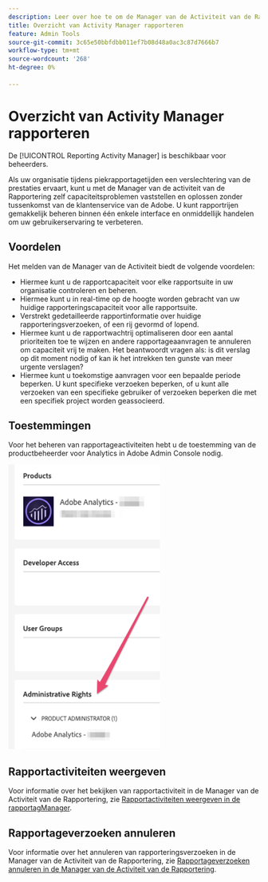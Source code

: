 ```yaml
---
description: Leer over hoe te om de Manager van de Activiteit van de Rapportering te gebruiken om capaciteitskwesties tijdens piekrapporteringstijden te diagnostiseren en te bevestigen.
title: Overzicht van Activity Manager rapporteren
feature: Admin Tools
source-git-commit: 3c65e50bbfdbb011ef7b08d48a0ac3c87d7666b7
workflow-type: tm+mt
source-wordcount: '268'
ht-degree: 0%

---
```


# Overzicht van Activity Manager rapporteren

De [!UICONTROL Reporting Activity Manager] is beschikbaar voor beheerders.

Als uw organisatie tijdens piekrapportagetijden een verslechtering van de prestaties ervaart, kunt u met de Manager van de activiteit van de Rapportering zelf capaciteitsproblemen vaststellen en oplossen zonder tussenkomst van de klantenservice van de Adobe. U kunt rapportrijen gemakkelijk beheren binnen één enkele interface en onmiddellijk handelen &#x200B; &#x200B; om uw gebruikerservaring te verbeteren.

## Voordelen

Het melden van de Manager van de Activiteit biedt de volgende voordelen:

* Hiermee kunt u de rapportcapaciteit voor elke rapportsuite in uw organisatie controleren en beheren.
* Hiermee kunt u in real-time op de hoogte worden gebracht van uw huidige rapporteringscapaciteit voor alle rapportsuite.
* Verstrekt gedetailleerde rapportinformatie over huidige rapporteringsverzoeken, of een rij gevormd of lopend.
* Hiermee kunt u de rapportwachtrij optimaliseren door een aantal prioriteiten toe te wijzen en andere rapportageaanvragen te annuleren om capaciteit vrij te maken. Het beantwoordt vragen als: is dit verslag op dit moment nodig of kan ik het intrekken ten gunste van meer urgente verslagen?
* Hiermee kunt u toekomstige aanvragen voor een bepaalde periode beperken. U kunt specifieke verzoeken beperken, of u kunt alle verzoeken van een specifieke gebruiker of verzoeken beperken die met een specifiek project worden geassocieerd.

## Toestemmingen

Voor het beheren van rapportageactiviteiten hebt u de toestemming van de productbeheerder voor Analytics in Adobe Admin Console nodig.

![machtiging](/help/admin/admin/assets/rep-mgr-permission.png)

## Rapportactiviteiten weergeven

Voor informatie over het bekijken van rapportactiviteit in de Manager van de Activiteit van de Rapportering, zie [Rapportactiviteiten weergeven in de rapportagManager](/help/admin/admin/reporting-activity-manager/reporting-activity.md).

## Rapportageverzoeken annuleren

Voor informatie over het annuleren van rapporteringsverzoeken in de Manager van de Activiteit van de Rapportering, zie [Rapportageverzoeken annuleren in de Manager van de Activiteit van de Rapportering](/help/admin/admin/reporting-activity-manager/reporting-activity-cancel-requests.md).

